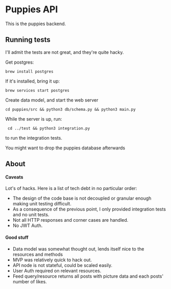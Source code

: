 # Puppies API
This is the puppies backend. 

## Running tests
I'll admit the tests are not great, and they're quite hacky.

Get postgres:

`brew install postgres`

If it's installed, bring it up:

`brew services start postgres`

Create data model, and start the web server

`cd puppies/src && python3 db/schema.py && python3 main.py`

While the server is up, run:

` cd ../test && python3 integration.py`

to run the integration tests.

You might want to drop the puppies database afterwards

## About
#### Caveats
Lot's of hacks. Here is a list of tech debt in no particular order:
- The design of the code base is not decoupled or granular enough making unit testing difficult.
- As a consequence of the previous point, I only provided integration tests and no unit tests. 
- Not all HTTP responses and corner cases are handled.
- No JWT Auth.

#### Good stuff
- Data model was somewhat thought out, lends itself nice to the resources and methods
- MVP was relatively quick to hack out.
- API node is not stateful, could be scaled easily.
- User Auth required on relevant resources.
- Feed query/resource returns all posts with picture data and each posts' number of likes.